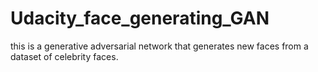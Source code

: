 # Udacity_face_generating_GAN
this is a generative adversarial network that generates new faces from a dataset of celebrity faces. 
